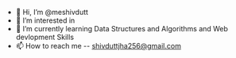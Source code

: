 - 👋 Hi, I’m @meshivdutt
- 👀 I’m interested in 
- 🌱 I’m currently learning Data Structures and Algorithms and Web devlopment Skills
- 📫 How to reach me -- shivduttjha256@gmail.com

<!---
meshivdutt/meshivdutt is a ✨ special ✨ repository because its `README.md` (this file) appears on your GitHub profile.
You can click the Preview link to take a look at your changes.
--->

